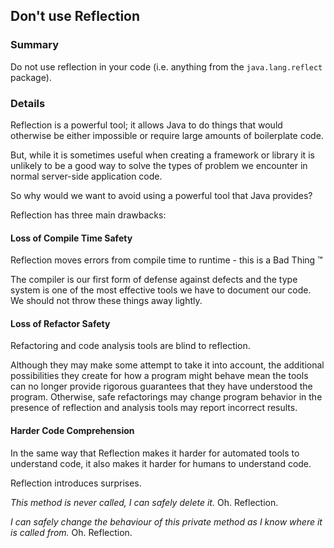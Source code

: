 ## Don't use Reflection

### Summary

Do not use reflection in your code (i.e. anything from the `java.lang.reflect` package).

### Details

Reflection is a powerful tool; it allows Java to do things that would otherwise be either impossible or require large amounts of boilerplate code. 

But, while it is sometimes useful when creating a framework or library it is unlikely to be a good way to solve the types of problem we encounter in normal server-side application code.

So why would we want to avoid using a powerful tool that Java provides?

Reflection has three main drawbacks:

#### Loss of Compile Time Safety

Reflection moves errors from compile time to runtime - this is a Bad Thing &trade;

The compiler is our first form of defense against defects and the type system is one of the most effective tools we have to document our code. We should not throw these things away lightly.

#### Loss of Refactor Safety

Refactoring and code analysis tools are blind to reflection.

Although they may make some attempt to take it into account, the additional possibilities they create for how a program might behave mean the tools can no longer provide rigorous guarantees that they have understood the program. Otherwise, safe refactorings may change program behavior in the presence of reflection and analysis tools may report incorrect results.

#### Harder Code Comprehension

In the same way that Reflection makes it harder for automated tools to understand code, it also makes it harder for humans to understand code.

Reflection introduces surprises.

*This method is never called, I can safely delete it.* Oh. Reflection.

*I can safely change the behaviour of this private method as I know where it is called from.* Oh. Reflection.

